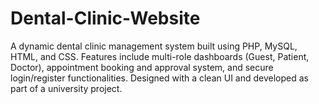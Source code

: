 # Dental-Clinic-Website
A dynamic dental clinic management system built using PHP, MySQL, HTML, and CSS. Features include multi-role dashboards (Guest, Patient, Doctor), appointment booking and approval system, and secure login/register functionalities. Designed with a clean UI and developed as part of a university project.
